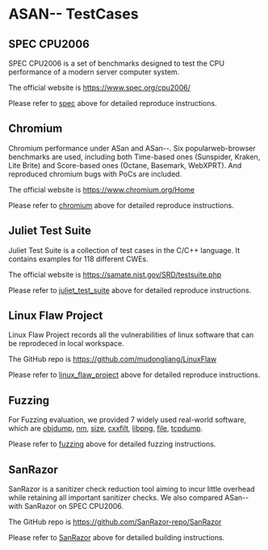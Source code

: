 # ASAN-- TestCases

## SPEC CPU2006
SPEC CPU2006 is a set of benchmarks designed to test the CPU performance of a modern server computer system. 

The official website is https://www.spec.org/cpu2006/

Please refer to [spec](https://github.com/junxzm1990/ASAN--/tree/master/testcases/spec) above for detailed reproduce instructions.

## Chromium
Chromium performance under ASan and ASan--. Six popularweb-browser benchmarks are used, including both Time-based ones (Sunspider, Kraken, Lite Brite) and Score-based ones (Octane, Basemark, WebXPRT). And reproduced chromium bugs with PoCs are included.

The official website is https://www.chromium.org/Home

Please refer to [chromium](https://github.com/junxzm1990/ASAN--/tree/master/testcases/chromium) above for detailed reproduce instructions.

## Juliet Test Suite
Juliet Test Suite is a collection of test cases in the C/C++ language. It contains examples for 118 different CWEs. 

The official website is https://samate.nist.gov/SRD/testsuite.php

Please refer to [juliet_test_suite](https://github.com/junxzm1990/ASAN--/tree/master/testcases/juliet_test_suite) above for detailed reproduce instructions.

## Linux Flaw Project
Linux Flaw Project records all the vulnerabilities of linux software that can be reprodeced in local workspace.

The GitHub repo is https://github.com/mudongliang/LinuxFlaw

Please refer to [linux_flaw_project](https://github.com/junxzm1990/ASAN--/tree/master/testcases/linux_flaw_project) above for detailed reproduce instructions.

## Fuzzing
For Fuzzing evaluation, we provided 7 widely used real-world software, which are [objdump](https://www.gnu.org/software/binutils/), [nm](https://www.gnu.org/software/binutils/), [size](https://www.gnu.org/software/binutils/), [cxxfilt](https://www.gnu.org/software/binutils/), [libpng](http://www.libpng.org/pub/png/libpng.html), [file](https://github.com/file/file), [tcpdump](https://www.tcpdump.org/).

Please refer to [fuzzing](https://github.com/junxzm1990/ASAN--/tree/master/testcases/fuzzing) above for detailed fuzzing instructions.

## SanRazor
SanRazor is a sanitizer check reduction tool aiming to incur little overhead while retaining all important sanitizer checks. We also compared ASan-- with SanRazor on SPEC CPU2006. 

The GitHub repo is https://github.com/SanRazor-repo/SanRazor

Please refer to [SanRazor](https://github.com/junxzm1990/ASAN--/tree/master/testcases/SanRazor) above for detailed building instructions.

